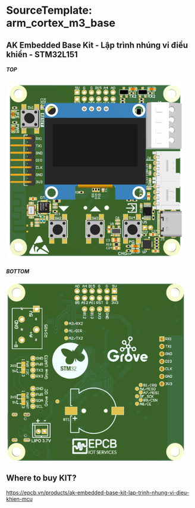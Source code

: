 # SourceTemplate: **arm_cortex_m3_base**

## **AK Embedded Base Kit - Lập trình nhúng vi điều khiển - STM32L151**
##### TOP
[<img src="hardware/Images/design-ak-embedded-base-kit-lap-trinh-nhung-vi-dieu-khien-stm32l151-lcd-top.png" width="480"/>](hardware/Images/design-ak-embedded-base-kit-lap-trinh-nhung-vi-dieu-khien-stm32l151-lcd-top.png)

##### BOTTOM
[<img src="hardware/Images/design-ak-embedded-base-kit-lap-trinh-nhung-vi-dieu-khien-stm32l151-bottom.png" width="480"/>](hardware/Images/design-ak-embedded-base-kit-lap-trinh-nhung-vi-dieu-khien-stm32l151-bottom.png)

## **Where to buy KIT?**
https://epcb.vn/products/ak-embedded-base-kit-lap-trinh-nhung-vi-dieu-khien-mcu
